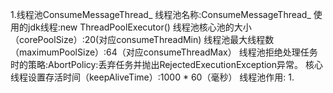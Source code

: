 1.线程池ConsumeMessageThread_
线程池名称:ConsumeMessageThread_
使用的jdk线程:new ThreadPoolExecutor() 
线程池核心池的大小（corePoolSize）:20(对应consumeThreadMin) 
线程池最大线程数（maximumPoolSize）:64（对应consumeThreadMax）
线程池拒绝处理任务时的策略:AbortPolicy:丢弃任务并抛出RejectedExecutionException异常。
核心线程设置存活时间（keepAliveTime）:1000 * 60（毫秒）
线程池作用:
1.
